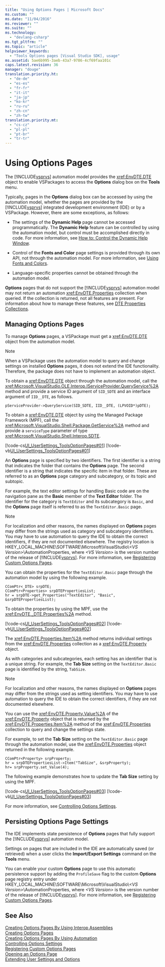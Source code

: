 ```yaml
---
title: "Using Options Pages | Microsoft Docs"
ms.custom: ""
ms.date: "11/04/2016"
ms.reviewer: ""
ms.suite: ""
ms.technology: 
  - "devlang-csharp"
ms.tgt_pltfrm: ""
ms.topic: "article"
helpviewer_keywords: 
  - "Tools Options pages [Visual Studio SDK], usage"
ms.assetid: 5ae6b995-3aeb-43a7-9786-4cf69faa101c
caps.latest.revision: 36
manager: "douge"
translation.priority.ht: 
  - "de-de"
  - "es-es"
  - "fr-fr"
  - "it-it"
  - "ja-jp"
  - "ko-kr"
  - "ru-ru"
  - "zh-cn"
  - "zh-tw"
translation.priority.mt: 
  - "cs-cz"
  - "pl-pl"
  - "pt-br"
  - "tr-tr"
---
```

# Using Options Pages
The [!INCLUDE[vsprvs](../code-quality/includes/vsprvs_md.md)] automation model provides the <xref:EnvDTE.DTE> object to enable VSPackages to access the **Options** dialog box on the **Tools** menu.  
  
 Typically, pages in the **Options** dialog box can be accessed by using the automation model, whether the pages are provided by the [!INCLUDE[vsprvs](../code-quality/includes/vsprvs_md.md)] integrated development environment (IDE) or by a VSPackage. However, there are some exceptions, as follows:  
  
-   The settings of the **Dynamic Help** page cannot be accessed programmatically. The **Dynamic Help** feature can be controlled by using the automation model, but control must be accomplished directly in code. For more information, see [How to: Control the Dynamic Help Window](http://msdn.microsoft.com/en-us/7f5777aa-c270-4058-a175-8ce8a4ed25eb).  
  
-   Control of the **Fonts and Color** page settings is provided through its own API, not through the automation model. For more information, see [Using Fonts and Colors](../extensibility/using-fonts-and-colors.md).  
  
-   Language-specific properties cannot be obtained through the automation model.  
  
 **Options** pages that do not support the [!INCLUDE[vsprvs](../code-quality/includes/vsprvs_md.md)] automation model may not return an automation <xref:EnvDTE.Properties> collection when queried. If the collection is returned, not all features are present. For information about how to manage these features, see [DTE Properties Collections](../Topic/DTE%20Properties%20Collections.md).  
  
## Managing Options Pages  
 To manage **Options** pages, a VSPackage must get a <xref:EnvDTE.DTE> object from the automation model.  
  
> [!NOTE]
>  When a VSPackage uses the automation model to query and change settings on installed **Options** pages, it does not extend the IDE functionality. Therefore, the package does not have to implement an automation object.  
  
 To obtain a <xref:EnvDTE.DTE> object through the automation model, call the <xref:Microsoft.VisualStudio.OLE.Interop.IServiceProvider.QueryService%2A> method and provide a service ID argument of `SID_SDTE` and an interface argument of `IID__DTE`, as follows.  
  
```  
pServiceProvider->QueryService(SID_SDTE, IID__DTE, (LPVOID*)pDTE);  
```  
  
 To obtain a <xref:EnvDTE.DTE> object by using the Managed Package Framework (MPF), call the <xref:Microsoft.VisualStudio.Shell.Package.GetService%2A> method and provide a `serviceType` parameter of type <xref:Microsoft.VisualStudio.Shell.Interop.SDTE>.  
  
 [!code-cs[UI_UserSettings_ToolsOptionPages#01](../extensibility/internals/codesnippet/CSharp/using-options-pages_1.cs)]
 [!code-vb[UI_UserSettings_ToolsOptionPages#01](../extensibility/internals/codesnippet/VisualBasic/using-options-pages_1.vb)]  
  
 An **Options** page is specified by two identifiers. The first identifier is a string that indicates the folder that contains the **Options** page. The second identifier is a string that indicates the specific item in that folder. These are referred to as an **Options** page category and subcategory, or its topic and subtopic.  
  
 For example, the text editor settings for handling Basic code are on the navigation pane as the **Basic** member of the **Text Editor** folder. The identifier for the category is `TextEditor` and its subcategory is `Basic`, and the **Options** page itself is referred to as the `TextEditor.Basic` page.  
  
> [!NOTE]
>  For localization and other reasons, the names displayed on **Options** pages may differ from the strings used as category and subcategory identifiers. You may have to use automation to query the IDE to obtain the correct identifiers, if they are not documented elsewhere. The registry location is HKEY_LOCAL_MACHINE\SOFTWARE\Microsoft\VisualStudio\\*\<VS Version>*\AutomationProperties, where *\<VS Version>* is the version number of the release of [!INCLUDE[vsprvs](../code-quality/includes/vsprvs_md.md)]. For more information, see [Registering Custom Options Pages](../misc/registering-custom-options-pages.md).  
  
 You can obtain the properties for the `TextEditor.Basic` page through the automation model by using the following example.  
  
```  
CComPtr<_DTE> srpDTE;  
CComPtr<Properties> srpDTEPropertiesList;  
hr = srpDTE->get_Properties("TextEditor", "Basic", &srpDTEPropertiesList);  
```  
  
 To obtain the properties by using the MPF, use the <xref:EnvDTE._DTE.Properties%2A> method.  
  
 [!code-cs[UI_UserSettings_ToolsOptionPages#02](../extensibility/internals/codesnippet/CSharp/using-options-pages_2.cs)]
 [!code-vb[UI_UserSettings_ToolsOptionPages#02](../extensibility/internals/codesnippet/VisualBasic/using-options-pages_2.vb)]  
  
 The <xref:EnvDTE.Properties.Item%2A> method returns individual settings from the <xref:EnvDTE.Properties> collection as a <xref:EnvDTE.Property> object.  
  
 As with categories and subcategories, each setting has an identifier that is a unique string. For example, the **Tab Size** setting on the `TextEditor.Basic` page is identified by the string, `TabSize`.  
  
> [!NOTE]
>  For localization and other reasons, the names displayed on **Options** pages may differ from the strings used as setting identifiers. You may have to use automation to query the IDE to obtain the correct identifiers, if they are not documented elsewhere.  
  
 You can use the <xref:EnvDTE.Property.Value%2A> of the <xref:EnvDTE.Property> object that is returned by the <xref:EnvDTE.Properties.Item%2A> method of the <xref:EnvDTE.Properties> collection to query and change the settings state.  
  
 For example, to set the **Tab Size** setting on the `TextEditor.Basic` page through the automation model, use the <xref:EnvDTE.Properties> object returned in the following example.  
  
```  
CComPtr<Property> srpProperty;  
hr = srpDTEPropertiesList->Item("TabSize", &srpProperty);  
hr= srpProperty.set_Value(4);  
```  
  
 The following example demonstrates how to update the **Tab Size** setting by using the MPF.  
  
 [!code-cs[UI_UserSettings_ToolsOptionPages#03](../extensibility/internals/codesnippet/CSharp/using-options-pages_3.cs)]
 [!code-vb[UI_UserSettings_ToolsOptionPages#03](../extensibility/internals/codesnippet/VisualBasic/using-options-pages_3.vb)]  
  
 For more information, see [Controlling Options Settings](../Topic/Controlling%20Options%20Settings.md).  
  
## Persisting Options Page Settings  
 The IDE implements state persistence of **Options** pages that fully support the [!INCLUDE[vsprvs](../code-quality/includes/vsprvs_md.md)] automation model.  
  
 Settings on pages that are included in the IDE are automatically saved (or retrieved) when a user clicks the **Import/Export Settings** command on the **Tools** menu.  
  
 You can enable your custom **Options** page to use this automatic persistence support by adding the `ProfileSave` flag to the custom **Options** page registry entry under HKEY_LOCAL_MACHINE\SOFTWARE\Microsoft\VisualStudio\\*\<VS Version>*\AutomationProperties, where *\<VS Version>* is the version number of the release of [!INCLUDE[vsprvs](../code-quality/includes/vsprvs_md.md)]. For more information, see [Registering Custom Options Pages](../misc/registering-custom-options-pages.md).  
  
## See Also  
 [Creating Options Pages By Using Interop Assemblies](../misc/creating-options-pages-by-using-interop-assemblies.md)   
 [Creating Options Pages](../extensibility/internals/creating-options-pages.md)   
 [Creating Options Pages By Using Automation](../misc/creating-options-pages-by-using-automation.md)   
 [Controlling Options Settings](../Topic/Controlling%20Options%20Settings.md)   
 [Registering Custom Options Pages](../misc/registering-custom-options-pages.md)   
 [Opening an Options Page](../misc/opening-an-options-page.md)   
 [Extending User Settings and Options](../extensibility/extending-user-settings-and-options.md)
